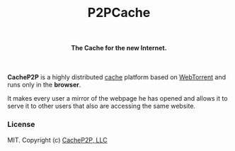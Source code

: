 <h1 align="center">
  <br>
  <br>
  P2PCache
  <br>
  <br>
</h1>

<h4 align="center">The Cache for the new Internet.</h4>

<br>

**CacheP2P** is a highly distributed [cache](https://en.wikipedia.org/wiki/Cache_(computing)) platform based on [WebTorrent](https://webtorrent.io/) and runs only in the **browser**.

It makes every user a mirror of the webpage he has opened and allows it to serve it to other users that also are accessing the same website.


### License

MIT. Copyright (c) [CacheP2P, LLC](https://www.CacheP2P.com)
